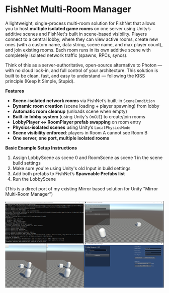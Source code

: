 # FishNet Multi‑Room Manager

A lightweight, single-process multi-room solution for FishNet that allows you to host **multiple isolated game rooms** on one server using Unity’s additive scenes and FishNet's built in scene-based visibility.
Players connect to a central lobby, where they can view active rooms, create new ones (with a custom name, data string, scene name, and max player count), and join existing rooms. Each room runs in its own additive scene with completely isolated network traffic (spawns, RPCs, syncs).

Think of this as a server-authoritative, open-source alternative to Photon — with no cloud lock-in, and full control of your architecture.
This solution is built to be clean, fast, and easy to understand — following the KISS principle (Keep It Simple, Stupid).

**Features**  
- **Scene-isolated network rooms** via FishNet’s built-in `SceneCondition`
- **Dynamic room creation** (scene loading + player spawning) from lobby
- **Automatic room cleanup** (unloads scene when empty)
- **Built-in lobby system** (using Unity's `OnGUI`) to create/join rooms
- **LobbyPlayer ↔ RoomPlayer prefab swapping** on room entry
- **Physics-isolated scenes** using Unity’s `LocalPhysicsMode`
- **Scene visibility enforced**: players in Room A cannot see Room B
- **One server, one port, multiple isolated rooms**

**Basic Example Setup Instructions**
1. Assign LobbyScene as scene 0 and RoomScene as scene 1 in the scene build settings
2. Make sure you're using Unity's old Input in build settings
3. Add both prefabs to FishNet’s **Spawnable Prefabs list**
4. Run the LobbyScene

(This is a direct port of my existing Mirror based solution for Unity "Mirror Multi-Room Manager")

![Example](images/thumbnail.png)